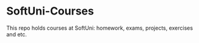 # SoftUni-Courses 

This repo holds courses at SoftUni: homework, exams, projects, exercises and etc.
